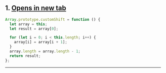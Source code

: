 ## 1. <a href="placeholder.com" target="_blank">Opens in new tab</a>

```javascript
Array.prototype.customShift = function () {
  let array = this;
  let result = array[0];

  for (let i = 0; i < this.length; i++) {
    array[i] = array[i + 1];
  }
  array.length = array.length - 1;
  return result;
};
```

---
